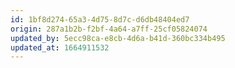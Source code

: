 ```yaml
---
id: 1bf8d274-65a3-4d75-8d7c-d6db48404ed7
origin: 287a1b2b-f2bf-4a64-a7ff-25cf05824074
updated_by: 5ecc98ca-e8cb-4d6a-b41d-360bc334b495
updated_at: 1664911532
---
```

